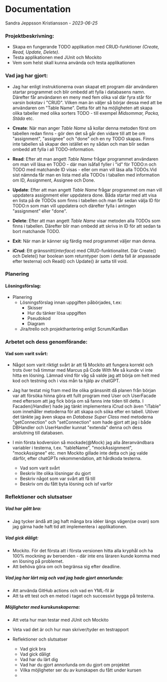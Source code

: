 # Documentation 
Sandra Jeppsson Kristiansson - *2023-06-25*

### Projektbeskrivning:

- Skapa en fungerande TODO applikation med CRUD-funktioner *(Create, Read, Update, Delete)*.
- Testa applikationen med JUnit och Mockito
- Vem som helst skall kunna använda och testa applikationen

### Vad jag har gjort:
- Jag har enligt instruktionerna ovan skapat ett program där användaren startar programmet och blir ombedd att fylla i 
databasens namn. Därefter får användaren en meny med fem olika val där fyra står för varsin bokstav i "CRUD". Vilken man
än väljer så börjar dessa med att be användaren om "Table Name". Detta för att ha möjligheten att skapa olika tabeller
med olika sorters TODO - till exempel *Midsommar, Packa, Städa* etc. 
- __Create__: När man anger *Table Name* så kollar denna metoden först om tabellen redan finns - gör den det så går den 
vidare till att be om "assignment", "assignee" och "done" och en ny TODO skapas. Finns inte tabellen så skapar den 
istället en ny sådan och man blir sedan ombedd att fylla i all TODO-information.
- __Read__: Efter att man angett *Table Name* frågar programmet användaren om man vill läsa en TODO - där man isåfall fyller
i "id" för TODO:n och TODO med matchande ID visas - eller om man vill läsa alla TODOs.Vid sist nämnda får man en lista 
med alla TODOs i taballen med information om ID, Assignment, Assignee och Done.
- __Update__: Efter att man angett *Table Name* frågar programmet om man vill uppdatera assignment eller uppdatera done. 
Båda startar med att visa en lista på de TODOs som finns i tabellen och man får sedan välja ID för TODO:n som man vill 
uppdatera och därefter fylla i antingen "assignment" eller "done".
- __Delete__: Efter att man angett *Table Name* visar metoden alla TODOs som finns i tabellen. Därefter blir man ombedd 
att skriva in ID för att sedan ta bort matchande TODO.
- __Exit__: När man är känner sig färdig med programmet väljer man denna.

- __iCrud__: Ett gränssnitt(*interface*) med CRUD-funktionalitet. Där Create() och Delete() har boolean som returntyper
  (som i detta fall är anpassade efter testerna) och Read() och Update() är satta till void.

### Planering 
#### Lösningsförslag:
- Planering
  - Lösningsförslag innan uppgiften påbörjades, t.ex:
    - Skisser
    - Hur du tänker lösa uppgiften
    - Pseudokod
    - Diagram
  - Jira/trello och projekthantering enligt Scrum/KanBan

### Arbetet och dess genomförande:
#### Vad som varit svårt:
- Något som varit riktigt svårt är att få Mockito att fungera korrekt och trots över två timmar med Marcus på Code With 
Me så kunde vi inte hitta en lösning. Lämnad vind för våg så valde jag att börja om helt med kod och testning och i viss 
mån ta hjälp av chatGPT.
- Jag har testat mig fram med lite olika gränssnitt då planen från början var att försöka hinna göra ett fullt program 
med User och UserFacade med eftersom att jag fick börja om så fanns inte tiden till detta. I Facaden(/Handler) hade jag 
tänkt implementera iCrud och även "iTable" som innehåller metoderna för att skapa och söka efter en tabell. Utöver det
tänkte jag även skapa en *Database Super Class* med metoderna "getConnection" och "setConnection" som hade gjort att jag 
i både DBHandler och UserHandler kunnat "extenda" denna och dess anslutning till databasen.
- I min första kodversion så mockade(@Mock) jag alla återanvändbara variabler i testerna, t.ex. "tableName", 
"mockAssignment", "mockAssignee" etc. men Mockito gillade inte detta och jag valde därför, efter chatGPTs 
rekommendation, att hårdkoda testerna.

  - Vad som varit svårt
  - Beskriv lite olika lösningar du gjort
  - Beskriv något som var svårt att få till
  - Beskriv om du fått byta lösning och isf varför

### Reflektioner och slutsatser
##### Vad har gått bra:
- Jag tycker ändå att jag haft många bra idéer längs vägen(se ovan) som jag gärna hade haft tid att implementera i 
applikationen. 
##### Vad gick dåligt:
- Mockito. För det första att i första versionen hitta alla kryphål och ha 100% mockning av beroenden - där inte ens
läraren kunde komma med en lösning på problemet. 
- Att behöva göra om och begränsa sig efter deadline.
##### Vad jag har lärt mig och vad jag hade gjort annorlunda:
- Att använda GitHub actions och vad en YML-fil är
- Att ta ett test och en metod i taget och successivt bygga på testerna.
##### Möjligheter med kurskunskaperna:
- Att veta hur man testar med JUnit och Mockito
- Veta vad det är och hur man skriver/tyder en testrapport

- Reflektioner och slutsatser
    - Vad gick bra
    - Vad gick dåligt
    - Vad har du lärt dig
    - Vad har du gjort annorlunda om du gjort om projektet
    - Vilka möjligheter ser du av kunskapen du fått under kursen
    - 
